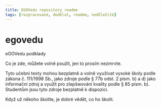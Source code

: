 ```yaml
---
title: EGOVedu repository readme
tags: [rozpracované, dodělat, readme, nedůležité]
---
```


# egovedu
eGOVedu podklady

Co je zde, můžete volně použít, jen to prosím nezmrvte.

Tyto učební texty mohou bezplatně a volně využívat vysoké školy podle zákona č. 111/1998 Sb., jako zdroje podle § 77b odst. 2 písm. b) a d) jako informační zdroj a využít pro zlepšwování kvality podle § 85 písm. b). Studentům jsou tyto zdroje bezplatně k dispozici.

Když už někoho školíte, je dobré vědět, co ho školit.

